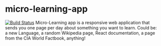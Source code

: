 # micro-learning-app
[![Build Status](https://travis-ci.org/brandeddavid/micro-learning-app.svg?branch=develop)](https://travis-ci.org/brandeddavid/micro-learning-app)
Micro-Learning app is a responsive web application that sends you one page per day about something you want to learn. Could be: a new Language, a random Wikipedia page, React documentation, a page from the CIA World Factbook, anything!

